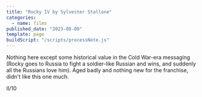 ```yaml
---
title: "Rocky IV by Sylvester Stallone"
categories:
  - name: films
published_date: "2023-08-08"
template: page
buildScript: "/scripts/processNote.js"
---
```


Nothing here except some historical value in the Cold War-era messaging (Rocky goes to Russia to fight a soldier-like Russian and wins, and suddenly all the Russians love him). Aged badly and nothing new for the franchise, didn't like this one much.

II/10
